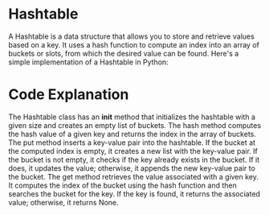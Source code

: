 # Hashtable

A Hashtable is a data structure that allows you to store and retrieve values based on a key. It uses a hash function to compute an index into an array of buckets or slots, from which the desired value can be found. Here's a simple implementation of a Hashtable in Python:

# Code Explanation

The Hashtable class has an __init__ method that initializes the hashtable with a given size and creates an empty list of buckets.
The hash method computes the hash value of a given key and returns the index in the array of buckets.
The put method inserts a key-value pair into the hashtable. If the bucket at the computed index is empty, it creates a new list with the key-value pair. If the bucket is not empty, it checks if the key already exists in the bucket. If it does, it updates the value; otherwise, it appends the new key-value pair to the bucket.
The get method retrieves the value associated with a given key. It computes the index of the bucket using the hash function and then searches the bucket for the key. If the key is found, it returns the associated value; otherwise, it returns None.